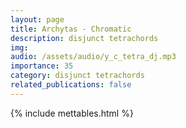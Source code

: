 ```yaml
---
layout: page
title: Archytas - Chromatic
description: disjunct tetrachords
img: 
audio: /assets/audio/y_c_tetra_dj.mp3
importance: 35
category: disjunct tetrachords
related_publications: false
--- 
```


{% include mettables.html %}